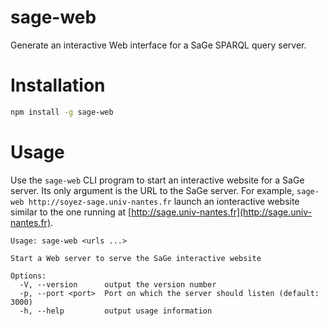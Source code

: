 # sage-web

Generate an interactive Web interface for a SaGe SPARQL query server.

# Installation

```bash
npm install -g sage-web
```

# Usage

Use the `sage-web` CLI program to start an interactive website for a SaGe server. Its only argument is the URL to the SaGe server.
For example, `sage-web http://soyez-sage.univ-nantes.fr` launch an ionteractive website similar to the one running at [http://sage.univ-nantes.fr](http://sage.univ-nantes.fr).

```
Usage: sage-web <urls ...>

Start a Web server to serve the SaGe interactive website

Options:
  -V, --version      output the version number
  -p, --port <port>  Port on which the server should listen (default: 3000)
  -h, --help         output usage information
```
